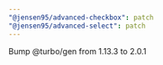 ```yaml
---
"@jensen95/advanced-checkbox": patch
"@jensen95/advanced-select": patch
---
```


Bump @turbo/gen from 1.13.3 to 2.0.1

